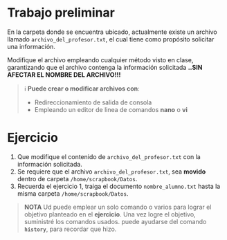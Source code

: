 
# Trabajo preliminar
En la carpeta donde se encuentra ubicado, actualmente existe un archivo llamado `archivo_del_profesor.txt`, el cual tiene como propósito solicitar una información.

Modifique el archivo empleando cualquier método visto en clase, garantizando que el archivo contenga la información solicitada **..SIN AFECTAR EL NOMBRE DEL ARCHIVO!!!**

> ℹ **Puede crear o modificar archivos con**:
> * Redireccionamiento de salida de consola
> * Empleando un editor de linea de comandos **nano** o **vi**

# Ejercicio

1. Que modifique el contenido de `archivo_del_profesor.txt` con la información solicitada. 
2. Se requiere que el archivo `archivo_del_profesor.txt`, sea **movido** dentro de carpeta `/home/scrapbook/Datos`.
3. Recuerda el ejercicio 1, traiga el documento `nombre_alumno.txt` hasta la misma carpeta `/home/scrapbook/Datos`.

> **NOTA**
> Ud puede emplear un solo comando o varios para lograr el objetivo planteado en el **ejercicio**.
> Una vez logre el objetivo, suministré los comandos usados. puede ayudarse del comando **`history`**, para recordar que hizo.

